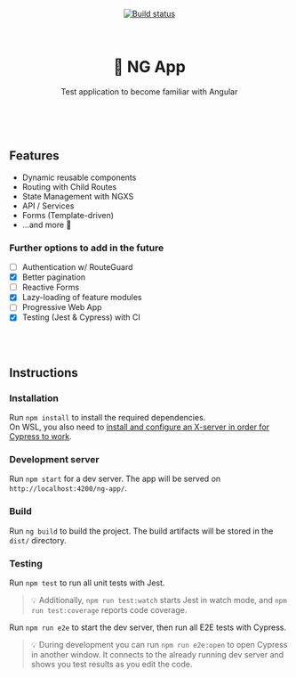 <p align=center>
  <a href="https://travis-ci.org/jonaskuske/ng-app"><img align="center" src="https://travis-ci.org/jonaskuske/ng-app.svg?branch=master" alt="Build status"></a>
</p>

<br>

<h1 align=center>🧪 NG App</h1>
<p align=center>Test application to become familiar with Angular</p>

<br>
<br>
<br>

## Features

- Dynamic reusable components
- Routing with Child Routes
- State Management with NGXS
- API / Services
- Forms (Template-driven)
- ...and more 👀

### Further options to add in the future

- [ ] Authentication w/ RouteGuard
- [x] Better pagination
- [ ] Reactive Forms
- [x] Lazy-loading of feature modules
- [ ] Progressive Web App
- [x] Testing (Jest & Cypress) with CI

<br>
<br>

## Instructions

### Installation

Run `npm install` to install the required dependencies.  
On WSL, you also need to [install and configure an X-server in order for Cypress to work](https://nickymeuleman.netlify.com/blog/gui-on-wsl2-cypress).

### Development server

Run `npm start` for a dev server. The app will be served on `http://localhost:4200/ng-app/`.

### Build

Run `ng build` to build the project. The build artifacts will be stored in the `dist/` directory.

### Testing

Run `npm test` to run all unit tests with Jest.

> 💡 Additionally, `npm run test:watch` starts Jest in watch mode, and `npm run test:coverage` reports code coverage.

Run `npm run e2e` to start the dev server, then run all E2E tests with Cypress.

> 💡 During development you can run `npm run e2e:open` to open Cypress in another window. It connects to the already running dev server and shows you test results as you edit the code.
